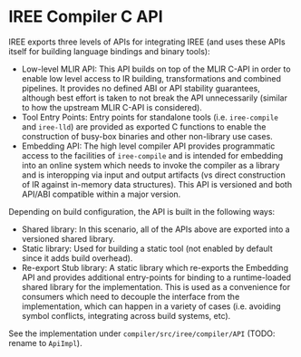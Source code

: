 # IREE Compiler C API

IREE exports three levels of APIs for integrating IREE (and uses these APIs
itself for building language bindings and binary tools):

* Low-level MLIR API: This API builds on top of the MLIR C-API in order to
  enable low level access to IR building, transformations and combined
  pipelines. It provides no defined ABI or API stability guarantees, although
  best effort is taken to not break the API unnecessarily (similar to how the
  upstream MLIR C-API is considered).
* Tool Entry Points: Entry points for standalone tools (i.e. `iree-compile`
  and `iree-lld`) are provided as exported C functions to enable the
  construction of busy-box binaries and other non-library use cases.
* Embedding API: The high level compiler API provides programmatic access to
  the facilities of `iree-compile` and is intended for embedding into an online
  system which needs to invoke the compiler as a library and is interopping
  via input and output artifacts (vs direct construction of IR against
  in-memory data structures). This API is versioned and both API/ABI compatible
  within a major version.

Depending on build configuration, the API is built in the following ways:

* Shared library: In this scenario, all of the APIs above are exported into
  a versioned shared library.
* Static library: Used for building a static tool (not enabled by default
  since it adds build overhead).
* Re-export Stub library: A static library which re-exports the Embedding API
  and provides additional entry-points for binding to a runtime-loaded
  shared library for the implementation. This is used as a convenience for
  consumers which need to decouple the interface from the implementation, which
  can happen in a variety of cases (i.e. avoiding symbol conflicts, integrating
  across build systems, etc).

See the implementation under `compiler/src/iree/compiler/API` (TODO: rename
to `ApiImpl`).